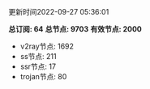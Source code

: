 更新时间2022-09-27 05:36:01

**总订阅: 64**
**总节点: 9703**
**有效节点: 2000**
- v2ray节点: 1692
- ss节点: 211
- ssr节点: 17
- trojan节点: 80
